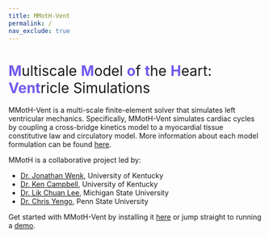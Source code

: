 ```yaml
---
title: MMotH-Vent
permalink: /
nav_exclude: true
---
```


<h1><span style="color: #7358ee">M</span><span style="font-weight:normal">ultiscale </span><span style="color: #7358ee">M</span><span style="font-weight:normal">odel </span><span style="color: #7358ee">o</span><span style="font-weight:normal">f </span><span style="color: #7358ee">t</span><span style="font-weight:normal">he </span><span style="color: #7358ee">H</span><span style="font-weight:normal">eart: </span><span style="color: #7358ee">Vent</span><span style="font-weight:normal">ricle Simulations </span></h1>


MMotH-Vent is a multi-scale finite-element solver that simulates left ventricular mechanics. Specifically, MMotH-Vent simulates cardiac cycles by coupling a cross-bridge kinetics model to a myocardial tissue constitutive law and circulatory model. More information about each model formulation can be found [here](./pages/model_formulations/).  

MMotH is a collaborative project led by:  
* [Dr. Jonathan Wenk](https://www.engr.uky.edu/directory/wenk-jonathan), University of Kentucky
* [Dr. Ken Campbell](https://sites.google.com/g.uky.edu/campbellmusclelab), University of Kentucky
* [Dr. Lik Chuan Lee](https://researchgroups.msu.edu/compbiomech/), Michigan State University
* [Dr. Chris Yengo](https://sites.psu.edu/yengolab1/), Penn State University

Get started with MMotH-Vent by installing it [here](/MMotH-Vent/getting_started/installation/) or jump straight to running a [demo](./pages/getting_started/running_a_simulation/running_demo.md).
